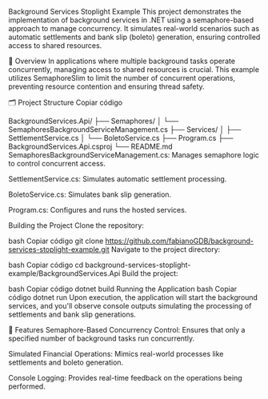 Background Services Stoplight Example
This project demonstrates the implementation of background services in .NET using a semaphore-based approach to manage concurrency. It simulates real-world scenarios such as automatic settlements and bank slip (boleto) generation, ensuring controlled access to shared resources.

🚦 Overview
In applications where multiple background tasks operate concurrently, managing access to shared resources is crucial. This example utilizes SemaphoreSlim to limit the number of concurrent operations, preventing resource contention and ensuring thread safety.

🗂️ Project Structure
Copiar código

BackgroundServices.Api/
├── Semaphores/
│ └── SemaphoresBackgroundServiceManagement.cs
├── Services/
│ ├── SettlementService.cs
│ └── BoletoService.cs
├── Program.cs
├── BackgroundServices.Api.csproj
└── README.md
SemaphoresBackgroundServiceManagement.cs: Manages semaphore logic to control concurrent access.

SettlementService.cs: Simulates automatic settlement processing.

BoletoService.cs: Simulates bank slip generation.

Program.cs: Configures and runs the hosted services.

Building the Project
Clone the repository:

bash
Copiar código
git clone https://github.com/fabianoGDB/background-services-stoplight-example.git
Navigate to the project directory:

bash
Copiar código
cd background-services-stoplight-example/BackgroundServices.Api
Build the project:

bash
Copiar código
dotnet build
Running the Application
bash
Copiar código
dotnet run
Upon execution, the application will start the background services, and you'll observe console outputs simulating the processing of settlements and bank slip generations.

🧪 Features
Semaphore-Based Concurrency Control: Ensures that only a specified number of background tasks run concurrently.

Simulated Financial Operations: Mimics real-world processes like settlements and boleto generation.

Console Logging: Provides real-time feedback on the operations being performed.
